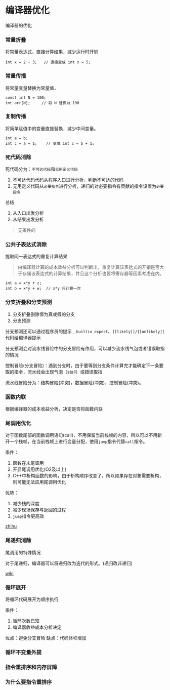 # 编译器优化

编译器的优化

### 常量折叠

将常量表达式，直接计算结果，减少运行时开销
```
int x = 2 + 3;   // 直接变成 int x = 5;
```

### 常量传播

将常量变量替换为常量值，
```
const int N = 100;
int arr[N];     // 将 N 替换为 100
```

### 复制传播

将简单赋值中的变量直接替换，减少中间变量。
```
int a = b;
int c = a + 1;    // 变成 int c = b + 1;
```
### 死代码消除

死代码分为：``不可达代码``和``无用定义代码``

1. 不可达代码代码从程序入口进行分析，判断不可达的代码
2. 无用定义代码从``必要指令``进行分析，递归的对必要指令有贡献的指令设置为``必要指令``

总结
1. 从入口出发分析
2. 从结果出发分析

> 无条件的

### 公共子表达式消除

提取同一表达式的重复计算结果

> 由编译器计算的成本效益分析可以判断出，重复计算该表达式的开销是否大于存储该表达式的计算结果，并且这个分析也要将寄存器等因素考虑在内。

```
int a = x*y + z;
int b = x*y + w;  // x*y 只计算一次
```

### 分支折叠和分支预测

1. 分支折叠删除恒为真或假的分支
2. 分支预测

分支预测还可以通过程序员的提示``__builtin_expect``、``[[likely]]/[[unlikely]]``代码给编译器提示

分支预测会对流水线冒险中的分支冒险有作用，可以减少流水线气泡或者错误取指的情况

控制冒险(分支冒险)：遇到分支时，由于要等到分支条件计算完才能确定下一条要取的指令，流水线会出现气泡（stall）或错误取指

流水线冒险分为：结构冒险(冲突)，数据冒险(冲突)，控制冒险(冲突)。

### 函数内联

根据编译器的成本收益分析，决定是否将函数内联

### 尾调用优化

对于函数尾部的函数调用语句(call)，不用保留当前栈帧的内容，所以可以不用新开一个栈帧，在当前栈帧上进行变量分配，使用``jump``指令代替``call``指令。

条件：
1. 函数在末尾调用
2. 开启尾调用优化(O2及以上)
3. C++中析构函数的影响，由于析构顺序改变了，所以如果存在对象需要析构，则可能无法应用尾调用优化

优势：
1. 减少栈的深度
2. 减少现场保存与返回的过程
3. ``jump``指令更高效

[zhihu](https://zhuanlan.zhihu.com/p/631384756)

### 尾递归消除

尾调用的特殊情况

对于尾递归，编译器可以将递归改为迭代的形式。(递归改非递归)

[wiki](https://oi-wiki.org/lang/optimizations/#%E5%B0%BE%E8%B0%83%E7%94%A8%E4%BC%98%E5%8C%96-tail-call-optimization)

### 循环展开

将循环代码展开为顺序执行

条件：
1. 循环次数已知
2. 编译器收益成本分析决定

优点：避免分支冒险
缺点：代码体积增加

### 循环不变量外提


### 指令重排序和内存屏障

### 为什么要指令重排序

